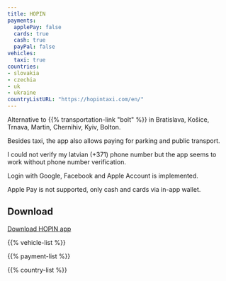 ```yaml
---
title: HOPIN
payments:
  applePay: false
  cards: true
  cash: true
  payPal: false
vehicles:
  taxi: true
countries:
- slovakia
- czechia
- uk
- ukraine
countryListURL: "https://hopintaxi.com/en/"
---
```


Alternative to {{% transportation-link "bolt" %}} in Bratislava, Košice, Trnava, Martin, Chernihiv, Kyiv, Bolton.

Besides taxi, the app also allows paying for parking and public transport.

I could not verify my latvian (+371) phone number but the app seems to work without phone number verification.

Login with Google, Facebook and Apple Account is implemented.

Apple Pay is not supported, only cash and cards via in-app wallet.

## Download

[Download HOPIN app](https://hopintaxi.com/en/)

{{% vehicle-list %}}

{{% payment-list %}}

{{% country-list %}}
